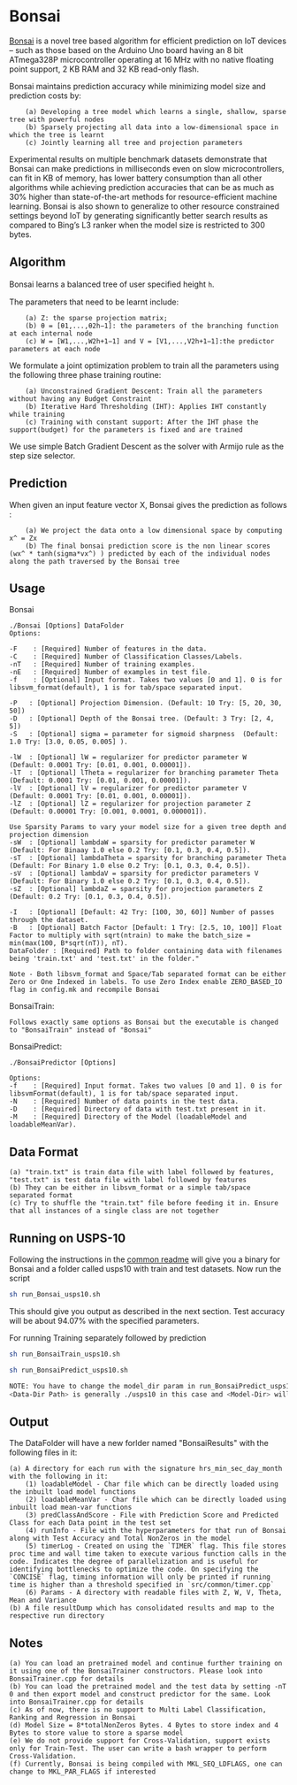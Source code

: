 # Bonsai

[Bonsai](publications/Bonsai.pdf) is a novel tree based algorithm for efficient prediction on IoT devices – such as those based on the Arduino Uno board having an 8 bit ATmega328P microcontroller operating at 16 MHz with no native floating point support, 2 KB RAM and 32 KB read-only flash.

Bonsai maintains prediction accuracy while minimizing model size and prediction costs by: 

        (a) Developing a tree model which learns a single, shallow, sparse tree with powerful nodes 
        (b) Sparsely projecting all data into a low-dimensional space in which the tree is learnt
        (c) Jointly learning all tree and projection parameters

Experimental results on multiple benchmark datasets demonstrate that Bonsai can make predictions in milliseconds even on slow microcontrollers, can fit in KB of memory, has lower battery consumption than all other algorithms while achieving prediction accuracies that can be as much as 30% higher than state-of-the-art methods for resource-efficient machine learning. Bonsai is also shown to generalize to other resource constrained settings beyond IoT by generating significantly better search results as compared to Bing’s L3 ranker when the model size is restricted to 300 bytes.

## Algorithm

Bonsai learns a balanced tree of user speciﬁed height `h`.

The parameters that need to be learnt include:

        (a) Z: the sparse projection matrix; 
        (b) θ = [θ1,...,θ2h−1]: the parameters of the branching function at each internal node
        (c) W = [W1,...,W2h+1−1] and V = [V1,...,V2h+1−1]:the predictor parameters at each node

We formulate a joint optimization problem to train all the parameters using the following three phase training routine:

        (a) Unconstrained Gradient Descent: Train all the parameters without having any Budget Constraint
        (b) Iterative Hard Thresholding (IHT): Applies IHT constantly while training
	    (c) Training with constant support: After the IHT phase the support(budget) for the parameters is fixed and are trained

We use simple Batch Gradient Descent as the solver with Armijo rule as the step size selector.

## Prediction

When given an input feature vector X, Bonsai gives the prediction as follows :

        (a) We project the data onto a low dimensional space by computing x^ = Zx
        (b) The final bonsai prediction score is the non linear scores (wx^ * tanh(sigma*vx^) ) predicted by each of the individual nodes along the path traversed by the Bonsai tree

## Usage

Bonsai

    ./Bonsai [Options] DataFolder
    Options:

    -F    : [Required] Number of features in the data.
    -C    : [Required] Number of Classification Classes/Labels.
    -nT   : [Required] Number of training examples.
    -nE   : [Required] Number of examples in test file.
    -f    : [Optional] Input format. Takes two values [0 and 1]. 0 is for libsvm_format(default), 1 is for tab/space separated input.

    -P   : [Optional] Projection Dimension. (Default: 10 Try: [5, 20, 30, 50]) 
    -D   : [Optional] Depth of the Bonsai tree. (Default: 3 Try: [2, 4, 5])
    -S   : [Optional] sigma = parameter for sigmoid sharpness  (Default: 1.0 Try: [3.0, 0.05, 0.005] ).

    -lW  : [Optional] lW = regularizer for predictor parameter W  (Default: 0.0001 Try: [0.01, 0.001, 0.00001]).
    -lT  : [Optional] lTheta = regularizer for branching parameter Theta  (Default: 0.0001 Try: [0.01, 0.001, 0.00001]).
    -lV  : [Optional] lV = regularizer for predictor parameter V  (Default: 0.0001 Try: [0.01, 0.001, 0.00001]).
    -lZ  : [Optional] lZ = regularizer for projection parameter Z  (Default: 0.00001 Try: [0.001, 0.0001, 0.000001]).

    Use Sparsity Params to vary your model size for a given tree depth and projection dimension
    -sW  : [Optional] lambdaW = sparsity for predictor parameter W  (Default: For Binaay 1.0 else 0.2 Try: [0.1, 0.3, 0.4, 0.5]).
    -sT  : [Optional] lambdaTheta = sparsity for branching parameter Theta  (Default: For Binary 1.0 else 0.2 Try: [0.1, 0.3, 0.4, 0.5]).
    -sV  : [Optional] lambdaV = sparsity for predictor parameters V  (Default: For Binary 1.0 else 0.2 Try: [0.1, 0.3, 0.4, 0.5]).
    -sZ  : [Optional] lambdaZ = sparsity for projection parameters Z  (Default: 0.2 Try: [0.1, 0.3, 0.4, 0.5]).

    -I   : [Optional] [Default: 42 Try: [100, 30, 60]] Number of passes through the dataset.
	-B   : [Optional] Batch Factor [Default: 1 Try: [2.5, 10, 100]] Float Factor to multiply with sqrt(ntrain) to make the batch_size = min(max(100, B*sqrt(nT)), nT).
    DataFolder : [Required] Path to folder containing data with filenames being 'train.txt' and 'test.txt' in the folder."
    
    Note - Both libsvm_format and Space/Tab separated format can be either Zero or One Indexed in labels. To use Zero Index enable ZERO_BASED_IO flag in config.mk and recompile Bonsai
      


BonsaiTrain:

    Follows exactly same options as Bonsai but the executable is changed to "BonsaiTrain" instead of "Bonsai"

BonsaiPredict:

    ./BonsaiPredictor [Options]

    Options:
    -f    : [Required] Input format. Takes two values [0 and 1]. 0 is for libsvmFormat(default), 1 is for tab/space separated input.
    -N    : [Required] Number of data points in the test data.
    -D    : [Required] Directory of data with test.txt present in it.
    -M    : [Required] Directory of the Model (loadableModel and loadableMeanVar).

## Data Format    
    
    (a) "train.txt" is train data file with label followed by features, "test.txt" is test data file with label followed by features
    (b) They can be either in libsvm_format or a simple tab/space separated format
    (c) Try to shuffle the "train.txt" file before feeding it in. Ensure that all instances of a single class are not together

## Running on USPS-10

Following the instructions in the [common readme](README.md) will give you a binary for Bonsai and a folder called usps10 with train and test datasets.
Now run the script
```bash
sh run_Bonsai_usps10.sh
```
This should give you output as described in the next section. Test accuracy will be about 94.07% with the specified parameters.

For running Training separately followed by prediction
```bash
sh run_BonsaiTrain_usps10.sh

sh run_BonsaiPredict_usps10.sh 

NOTE: You have to change the model_dir param in run_BonsaiPredict_usps10.sh according to the model directory generated by run_BonsaiTrain_usps10.sh - you can find it in <Data-Dir Path>/BonsaiResults/<Model-Dir>
<Data-Dir Path> is generally ./usps10 in this case and <Model-Dir> will have timestamp as its signature(name).
```

## Output

The DataFolder will have a new forlder named "BonsaiResults" with the following files in it:

    (a) A directory for each run with the signature hrs_min_sec_day_month with the following in it:
        (1) loadableModel - Char file which can be directly loaded using the inbuilt load model functions
        (2) loadableMeanVar - Char file which can be directly loaded using inbuilt load mean-var functions
        (3) predClassAndScore - File with Prediction Score and Predicted Class for each Data point in the test set
        (4) runInfo - File with the hyperparameters for that run of Bonsai along with Test Accuracy and Total NonZeros in the model
        (5) timerLog - Created on using the `TIMER` flag. This file stores proc time and wall time taken to execute various function calls in the code. Indicates the degree of parallelization and is useful for identifying bottlenecks to optimize the code. On specifying the `CONCISE` flag, timing information will only be printed if running time is higher than a threshold specified in `src/common/timer.cpp`
        (6) Params - A directory with readable files with Z, W, V, Theta, Mean and Variance
    (b) A file resultDump which has consolidated results and map to the respective run directory

##  Notes
    (a) You can load an pretrained model and continue further training on it using one of the BonsaiTrainer constructors. Please look into BonsaiTrainer.cpp for details
    (b) You can load the pretrained model and the test data by setting -nT 0 and then export model and construct predictor for the same. Look into BonsaiTrainer.cpp for details
    (c) As of now, there is no support to Multi Label Classification, Ranking and Regression in Bonsai
    (d) Model Size = 8*totalNonZeros Bytes. 4 Bytes to store index and 4 Bytes to store value to store a sparse model
    (e) We do not provide support for Cross-Validation, support exists only for Train-Test. The user can write a bash wrapper to perform Cross-Validation.
    (f) Currently, Bonsai is being compiled with MKL_SEQ_LDFLAGS, one can change to MKL_PAR_FLAGS if interested
    
